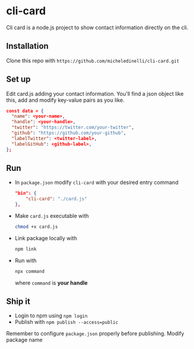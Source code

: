 # cli-card

Cli card is a node.js project to show contact information directly on the cli.

## Installation

Clone this repo with `https://github.com/micheledinelli/cli-card.git`

## Set up

Edit card.js adding your contact information. You'll find a json object like this, add and modify key-value pairs as you like.

```json
const data = {
  "name": <your-name>,
  "handle": <your-handle>,
  "twitter": "https://twitter.com/your-twitter",
  "github": "https://github.com/your-github",
  "labelTwitter": <twitter-label>,
  "labelGitHub": <github-label>,
};
```

## Run

- In `package.json` modify `cli-card` with your desired entry command

  ```json
  "bin": {
      "cli-card": "./card.js"
  },
  ```

- Make `card.js` executable with

  ```sh
  chmod +x card.js
  ```

- Link package locally with

  ```sh
  npm link
  ```

- Run with
  ```sh
  npx command
  ```
  where `command` is **your handle**

## Ship it

- Login to npm using `npm login`
- Publish with `npm publish --access=public`

Remember to configure `package.json` properly before publishing. Modify package name
